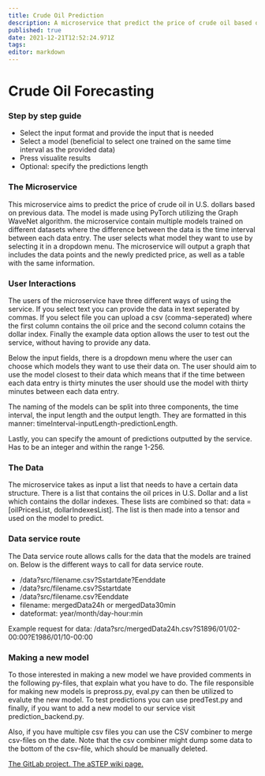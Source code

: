 ```yaml
---
title: Crude Oil Prediction
description: A microservice that predict the price of crude oil based on previous data.
published: true
date: 2021-12-21T12:52:24.971Z
tags: 
editor: markdown
---
```


# Crude Oil Forecasting

### Step by step guide
* Select the input format and provide the input that is needed
* Select a model (beneficial to select one trained on the same time interval as the provided data)
* Press visualite results
* Optional: specify the predictions length

### The Microservice
This microservice aims to predict the price of crude oil in U.S. dollars based on previous data. The model is made using PyTorch utilizing the Graph WaveNet algorithm. the microservice contain multiple models trained on different datasets where the difference between the data is the time interval between each data entry. The user selects what model they want to use by selecting it in a dropdown menu. The microservice will output a graph that includes the data points and the newly predicted price, as well as a table with the same information. 

### User Interactions
The users of the microservice have three different ways of using the service. If you select text you can provide the data in text seperated by commas. If you select file you can upload a csv (comma-seperated) where the first column contains the oil price and the second column cotains the dollar index. Finally the example data option allows the user to test out the service, without having to provide any data.

Below the input fields, there is a dropdown menu where the user can choose which models they want to use their data on. The user should aim to use the model closest to their data which means that if the time between each data entry is thirty minutes the user should use the model with thirty minutes between each data entry. 

The naming of the models can be split into three components, the time interval, the input length and the output length. They are formatted in this manner: timeInterval-inputLength-predictionLength.

Lastly, you can specify the amount of predictions outputted by the service. Has to be an integer and within the range 1-256.

### The Data
The microservice takes as input a list that needs to have a certain data structure. There is a list that contains the oil prices in U.S. Dollar and a list which contains the dollar indexes. These lists are combined so that: data = [oilPricesList, dollarIndexesList]. The list is then made into a tensor and used on the model to predict. 

### Data service route
The Data service route allows calls for the data that the models are trained on. 
Below is the different ways to call for data service route.
* /data?src/filename.csv?Sstartdate?Eenddate
* /data?src/filename.csv?Sstartdate
* /data?src/filename.csv?Eenddate
* filename: mergedData24h or mergedData30min
* dateformat: year/month/day-hour:min

Example request for data:
/data?src/mergedData24h.csv?S1896/01/02-00:00?E1986/01/10-00:00 

### Making a new model
To those interested in making a new model we have provided comments in the following py-files, that explain what you have to do. The file responsible for making new models is prepross.py, eval.py can then be utilized to evalute the new model. To test predictions you can use predTest.py and finally, if you want to add a new model to our service visit prediction_backend.py. 

Also, if you have multiple csv files you can use the CSV combiner to merge csv-files on the date. Note that the csv combiner might dump some data to the bottom of the csv-file, which should be manually deleted.

<a href="https://daisy-git.cs.aau.dk/astep-2021/cs-21-sw-5-10" target="_blank"> The GitLab project. </a>
<a href="https://wiki.astep-dev.cs.aau.dk/services/CrudeOilPrediction" target="_blank"> The aSTEP wiki page. </a>
